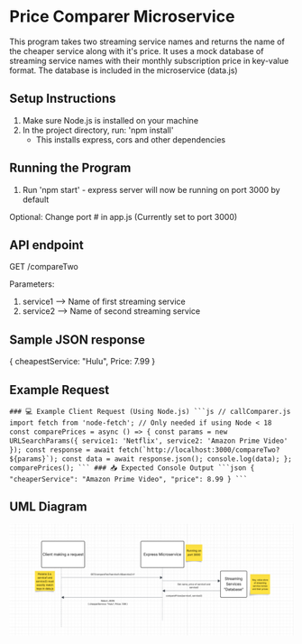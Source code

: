 # Price Comparer Microservice

This program takes two streaming service names and returns the name of the cheaper service along with it's price.
It uses a mock database of streaming service names with their monthly subscription price in key-value format.
The database is included in the microservice (data.js)

## Setup Instructions

1. Make sure Node.js is installed on your machine
2. In the project directory, run: 'npm install' 
    - This installs express, cors and other dependencies

## Running the Program

1. Run 'npm start' - express server will now be running on port 3000 by default

Optional: Change port # in app.js (Currently set to port 3000)

## API endpoint

GET /compareTwo

Parameters: 
1. service1 --> Name of first streaming service
2. service2 --> Name of second streaming service

## Sample JSON response

{ cheapestService: "Hulu", Price: 7.99 }

## Example Request

<pre><code>### 💻 Example Client Request (Using Node.js) ```js // callComparer.js import fetch from 'node-fetch'; // Only needed if using Node < 18 const comparePrices = async () => { const params = new URLSearchParams({ service1: 'Netflix', service2: 'Amazon Prime Video' }); const response = await fetch(`http://localhost:3000/compareTwo?${params}`); const data = await response.json(); console.log(data); }; comparePrices(); ``` ### 📥 Expected Console Output ```json { "cheaperService": "Amazon Prime Video", "price": 8.99 } ``` </code></pre>

## UML Diagram

![UML Diagram](./image.png)